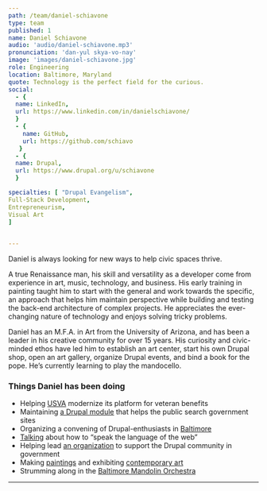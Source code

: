 ```yaml
---
path: /team/daniel-schiavone
type: team
published: 1
name: Daniel Schiavone
audio: 'audio/daniel-schiavone.mp3'
pronunciation: 'dan-yul skya-vo-nay'
image: 'images/daniel-schiavone.jpg'
role: Engineering
location: Baltimore, Maryland
quote: Technology is the perfect field for the curious.
social: 
  - {
  name: LinkedIn,
  url: https://www.linkedin.com/in/danielschiavone/
  }
  - {
    name: GitHub,
    url: https://github.com/schiavo
   }
  - {
  name: Drupal,
  url: https://www.drupal.org/u/schiavone
  }

specialties: [ "Drupal Evangelism",
Full-Stack Development,
Entrepreneurism,
Visual Art
]

  
---
```

Daniel is always looking for new ways to help civic spaces thrive.

A true Renaissance man, his skill and versatility as a developer come from experience in art, music, technology, and business. His early training in painting taught him to start with the general and work towards the specific, an approach that helps him maintain perspective while building and testing the back-end architecture of complex projects. He appreciates the ever-changing nature of technology and enjoys solving tricky problems.

Daniel has an M.F.A. in Art from the University of Arizona, and has been a leader in his creative community for over 15 years. His curiosity and civic-minded ethos have led him to establish an art center, start his own Drupal shop, open an art gallery, organize Drupal events, and bind a book for the pope. He’s currently learning to play the mandocello.



### Things Daniel has been doing
* Helping [USVA](http://va.gov/) modernize its platform for veteran benefits 
* Maintaining [a Drupal module](https://github.com/schiavo/digitalgovsearch) that helps the public search government sites
* Organizing a convening of Drupal-enthusiasts in [Baltimore](https://www.bmoredrupal.com/)
* [Talking](https://events.drupal.org/seattle2019/medium-massage-20) about how to “speak the language of the web”
* Helping lead [an organization](http://drupal4gov.us/) to support the Drupal community in government
* Making [paintings](https://www.schiavo.net/) and exhibiting [contemporary art](https://www.facebook.com/thelodgegallery/?__tn__=K-R&eid=ARAOZNIBAvc7Dzko1BjWlRZmoR4my2XsP8I7S-uD9-I-GYWsWHl5NbUAy8L8tve_m5sSvrALgZ21TaUU&fref=mentions&__xts__[0]=68.ARA9ynJQeEx1b0NjU485UJbHq4x7NkesEZOLXVBbQFywLUI6AxZSkUd-yZBobiCjfdYME18AsRjbw0fV97m1b7oBpmQCSLbMcnxUAaNk0RDUEK2dZ8n5tzgZG0uzBj0aLTy_4B06nPnLtowh0bA25JcNzDbIfCUlgYBg9qMLX95Mg_nFwsXB2BzPexJ_ZOn_srQF124ije81uixz7ASy3b7wNUYdPxZuxLzyK4gUY6AHa4cHxEMpdb2Hy6sFcwGXT40lJNbUDETlFqH4lw4y41H75An9G9Mimg4TxxhE-sptVsPBrFKLACoL2yCplYMPKsekpcvjg9e74tVbhhc2tJw)
* Strumming along in the [Baltimore Mandolin Orchestra](http://www.baltimoremandolinorchestra.org/index.php)

-------------------------------

